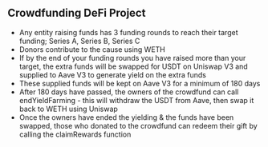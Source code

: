 ## Crowdfunding DeFi Project 

- Any entity raising funds has 3 funding rounds to reach their target funding; Series A, Series B, Series C
- Donors contribute to the cause using WETH  
- If by the end of your funding rounds you have raised more than your target, the extra funds will be swapped for USDT on Uniswap V3 and supplied to Aave V3 to generate yield on the extra funds 
- These supplied funds will be kept on Aave V3 for a minimum of 180 days 
- After 180 days have passed, the owners of the crowdfund can call endYieldFarming - this will withdraw the USDT from Aave, then swap it back to WETH using Uniswap 
- Once the owners have ended the yielding & the funds have been swapped, those who donated to the crowdfund can redeem their gift by calling the claimRewards function  

